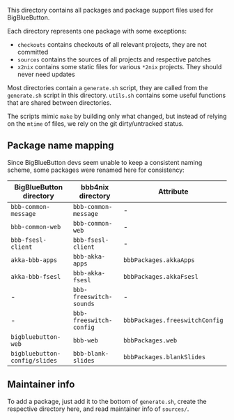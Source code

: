 This directory contains all packages and package support files used for BigBlueButton.

Each directory represents one package with some exceptions:
- `checkouts` contains checkouts of all relevant projects, they are not committed
- `sources` contains the sources of all projects and respective patches
- `x2nix` contains some static files for various `*2nix` projects. They should never need updates

Most directories contain a `generate.sh` script, they are called from the `generate.sh` script in this directory.
`utils.sh` contains some useful functions that are shared between directories.

The scripts mimic `make` by building only what changed, but instead of relying on the `mtime` of files, we rely on the git dirty/untracked status.

## Package name mapping

Since BigBlueButton devs seem unable to keep a consistent naming scheme, some packages were renamed here for consistency:

| BigBlueButton directory       | bbb4nix directory       | Attribute                      |
|-------------------------------|-------------------------|--------------------------------|
| `bbb-common-message`          | `bbb-common-message`    | -                              |
| `bbb-common-web`              | `bbb-common-web`        | -                              |
| `bbb-fsesl-client`            | `bbb-fsesl-client`      | -                              |
| `akka-bbb-apps`               | `bbb-akka-apps`         | `bbbPackages.akkaApps`         |
| `akka-bbb-fsesl`              | `bbb-akka-fsesl`        | `bbbPackages.akkaFsesl`        |
| -                             | `bbb-freeswitch-sounds` | -                              |
| -                             | `bbb-freeswitch-config` | `bbbPackages.freeswitchConfig` |
| `bigbluebutton-web`           | `bbb-web`               | `bbbPackages.web`              |
| `bigbluebutton-config/slides` | `bbb-blank-slides`      | `bbbPackages.blankSlides`      |

## Maintainer info

To add a package, just add it to the bottom of `generate.sh`, create the respective directory here, and read maintainer info of `sources/`.
